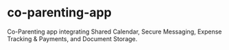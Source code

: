 # co-parenting-app
Co-Parenting app integrating Shared Calendar, Secure Messaging, Expense Tracking &amp; Payments, and Document Storage.
